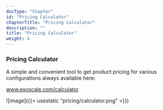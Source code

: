 ```yaml
---
docType: "Chapter"
id: "Pricing Calculator"
chapterTitle: "Pricing Calculator"
description: ""
title: "Pricing Calculator"
weight: 4
---
```



### **Pricing Calculator**

A simple and convenient tool to get product pricing for various configurations always available here:

www.exoscale.com/calculator

![image]({{< usestatic "pricing/calculator.png" >}})
